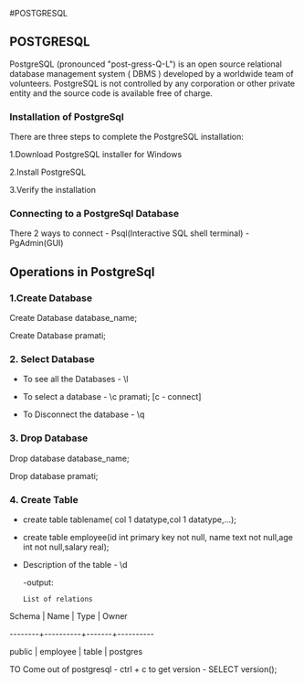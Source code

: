 #POSTGRESQL

## POSTGRESQL

PostgreSQL (pronounced "post-gress-Q-L") is an open source relational database management system ( DBMS ) developed by a worldwide team of volunteers. PostgreSQL is not controlled by any corporation or other private entity and the source code is available free of charge.

### Installation of PostgreSql

There are three steps to complete the PostgreSQL installation:

 1.Download PostgreSQL installer for Windows

 2.Install PostgreSQL

 3.Verify the installation

### Connecting to a PostgreSql Database

 There 2 ways to connect
     - Psql(Interactive SQL shell terminal) 
     - PgAdmin(GUI)

## Operations in PostgreSql

### 1.Create Database

Create Database database_name;
 
Create Database pramati;
    

### 2. Select Database
  
- To see all the Databases   -  \l

- To select a database       -  \c pramati;  [c - connect]

- To Disconnect the database -  \q


### 3. Drop Database

Drop database database_name;

Drop database pramati;


### 4. Create Table

- create table tablename( col 1 datatype,col 1 datatype,...);

- create table employee(id int primary key not null, name text not null,age int not null,salary real);

- Description of the table - \d 

    -output:

      List of relations

 Schema |   Name   | Type  |  Owner

--------+----------+-------+----------

 public | employee | table | postgres






  


TO Come out of postgresql - ctrl + c
to get version - SELECT version();

